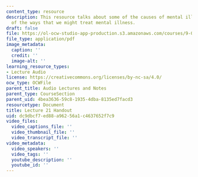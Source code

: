 ```yaml
---
content_type: resource
description: This resource talks about some of the causes of mental illness and some
  of the ways that we might treat mental illness.
draft: false
file: https://ol-ocw-studio-app-production.s3.amazonaws.com/courses/9-00-introduction-to-psychology-fall-2004/dc9dbcf7ed88a96256a1c4637652f7c9_h21_mental_illne.pdf
file_type: application/pdf
image_metadata:
  caption: ''
  credit: ''
  image-alt: ''
learning_resource_types:
- Lecture Audio
license: https://creativecommons.org/licenses/by-nc-sa/4.0/
ocw_type: OCWFile
parent_title: Audio Lectures and Notes
parent_type: CourseSection
parent_uid: 4bea3636-59c8-1935-4dba-8135ed7facd3
resourcetype: Document
title: Lecture 21 Handout
uid: dc9dbcf7-ed88-a962-56a1-c4637652f7c9
video_files:
  video_captions_file: ''
  video_thumbnail_file: ''
  video_transcript_file: ''
video_metadata:
  video_speakers: ''
  video_tags: ''
  youtube_description: ''
  youtube_id: ''
---
```

